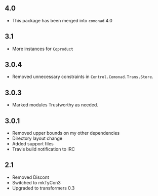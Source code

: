 4.0
---
* This package has been merged into `comonad` 4.0

3.1
---
* More instances for `Coproduct`

3.0.4
-----
* Removed unnecessary constraints in `Control.Comonad.Trans.Store`.

3.0.3
-----
* Marked modules Trustworthy as needed.

3.0.1
-----
* Removed upper bounds on my other dependencies
* Directory layout change
* Added support files
* Travis build notification to IRC

2.1
---
* Removed Discont
* Switched to mkTyCon3
* Upgraded to transformers 0.3
